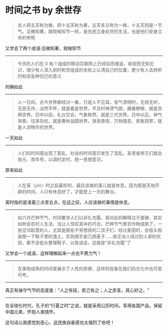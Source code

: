 # 时间之书 by 余世存

> 古人把五天称为微，把十五天称为著，五天多又称为一候，十五天则是一节气，见微知著，跟观候知节一样，是先民立身处世的生活，也是他们安身立命的参照

又学会了两个成语:见微知著，观候知节

---

> 今天的人们在 0 和 1
> 组成的移动互联网上已经往而难返，收视而无知无识，很少有人深入到时和空组成的坐标上认清自己的位置，更少有人去辨析时和空各种切己的意义

的确如此

---

> 人一日间，古今世界都经过一番，只是人不见耳。夜气清明时，无视无听，无思无作，淡然平怀，就是羲皇世界。平旦时神清气朗，雍雍穆穆，就是尧舜世界。日中以前，礼仪交会，气象秩然，就是三代世界。日中以后，神气渐昏，往来杂扰，就是春秋战国世界。渐渐昏夜，万物寝息，景象寂寥，就是人消物尽的世界。

一天如此

---

> 人们的时间感出现了紊乱、社会的时间意识发生了混乱，圣贤或帝王们就会改元、改年号，以调时定时、统一思想意识。

原来如此

---

> 人在寅（yín）时之前最好的、最应该做的事儿就是休息，因为那是天地开辟的时间，人只有休息好了，才能登上一天的舞台。

寅时指的是凌晨三点至五点，在这之前，人应该做的事情是休息。

---

> 如六月芒种节气，时间要求人们以非礼勿履，我对此的解释过于直硬，其实如附会农村人生活，当让人惊叹其中的巧合。芒种节气里农作物成熟了，一些见邻起意的人，尤其是那些不劳想获的二流子们，经过麦田时，会低头假装倒一下鞋子里的渣土，实则顺手偷几把麦子......故正派人经过别人家的农田，都不会低头整理鞋子，以免误会，这就是“非礼勿履”了

又学会一个成语，这样理解起来一点也不费力气！

---

> 在事物成熟的时间里展示了人性的原罪，这样的现象在我们的文化中也可思可考。

---

真正有操守气节的态度是："人之有技，若己有之；人之彦圣，其心好之。"

---

在全球化时代，孔子的“行夏之时”之说，就是采用公历时间，享用各国产品，保留中国元素，怀抱人类情怀。

这句话让我感觉到恶心，这民族自豪感也太强烈了些吧！
